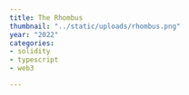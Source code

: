 ```yaml
---
title: The Rhombus
thumbnail: "../static/uploads/rhombus.png"
year: "2022"
categories:
- solidity
- typescript
- web3

---
```

